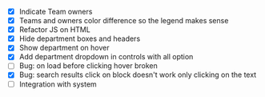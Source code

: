 - [x] Indicate Team owners
- [x] Teams and owners color difference so the legend makes sense
- [x] Refactor JS on HTML
- [x] Hide department boxes and headers
- [x] Show department on hover
- [x] Add department dropdown in controls with all option
- [ ] Bug: on load before clicking hover broken
- [x] Bug: search results click on block doesn't work only clicking on the text
- [ ] Integration with system